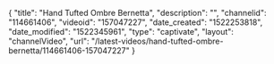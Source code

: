 {
    "title": "Hand Tufted Ombre Bernetta",
    "description": "",
    "channelid": "114661406",
    "videoid": "157047227",
    "date_created": "1522253818",
    "date_modified": "1522345961",
    "type": "captivate",
    "layout": "channelVideo",
    "url": "\/latest-videos\/hand-tufted-ombre-bernetta\/114661406-157047227"
}